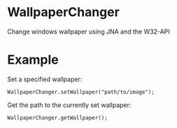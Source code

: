 # WallpaperChanger
Change windows wallpaper using JNA and the W32-API

# Example

Set a specified wallpaper:

`WallpaperChanger.setWallpaper("path/to/image");`

Get the path to the currently set wallpaper:

`WallpaperChanger.getWallpaper();`
